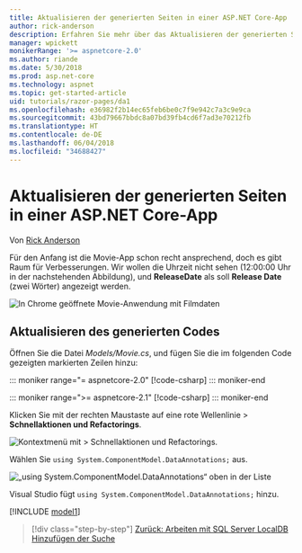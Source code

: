 ```yaml
---
title: Aktualisieren der generierten Seiten in einer ASP.NET Core-App
author: rick-anderson
description: Erfahren Sie mehr über das Aktualisieren der generierten Seiten in einer ASP.NET Core-App.
manager: wpickett
monikerRange: '>= aspnetcore-2.0'
ms.author: riande
ms.date: 5/30/2018
ms.prod: asp.net-core
ms.technology: aspnet
ms.topic: get-started-article
uid: tutorials/razor-pages/da1
ms.openlocfilehash: e36982f2b14ec65feb6be0c7f9e942c7a3c9e9ca
ms.sourcegitcommit: 43bd79667bbdc8a07bd39fb4cd6f7ad3e70212fb
ms.translationtype: HT
ms.contentlocale: de-DE
ms.lasthandoff: 06/04/2018
ms.locfileid: "34688427"
---
```

# <a name="update-the-generated-pages-in-an-aspnet-core-app"></a>Aktualisieren der generierten Seiten in einer ASP.NET Core-App

Von [Rick Anderson](https://twitter.com/RickAndMSFT)

Für den Anfang ist die Movie-App schon recht ansprechend, doch es gibt Raum für Verbesserungen. Wir wollen die Uhrzeit nicht sehen (12:00:00 Uhr in der nachstehenden Abbildung), und **ReleaseDate** als soll **Release Date** (zwei Wörter) angezeigt werden.

![In Chrome geöffnete Movie-Anwendung mit Filmdaten](sql/_static/m55.png)

## <a name="update-the-generated-code"></a>Aktualisieren des generierten Codes

Öffnen Sie die Datei *Models/Movie.cs*, und fügen Sie die im folgenden Code gezeigten markierten Zeilen hinzu:

::: moniker range="= aspnetcore-2.0"
[!code-csharp[](~/tutorials/razor-pages/razor-pages-start/sample/RazorPagesMovie/Models/MovieDate.cs?name=snippet_1&highlight=10-11)]
::: moniker-end

::: moniker range=">= aspnetcore-2.1"
[!code-csharp[](~/tutorials/razor-pages/razor-pages-start/sample/RazorPagesMovie21/Models/MovieDate.cs?name=snippet_1&highlight=10-11,15)]
::: moniker-end

Klicken Sie mit der rechten Maustaste auf eine rote Wellenlinie >  **Schnellaktionen und Refactorings**.

  ![Kontextmenü mit **> Schnellaktionen und Refactorings**.](da1/qa.png)

Wählen Sie `using System.ComponentModel.DataAnnotations;` aus.

  ![„using System.ComponentModel.DataAnnotations“ oben in der Liste](da1/da.png)

  Visual Studio fügt `using System.ComponentModel.DataAnnotations;` hinzu.

[!INCLUDE [model1](~/includes/RP/da2.md)]

> [!div class="step-by-step"]
> [Zurück: Arbeiten mit SQL Server LocalDB](xref:tutorials/razor-pages/sql)
> [Hinzufügen der Suche](xref:tutorials/razor-pages/search)
